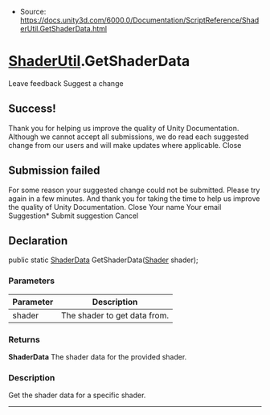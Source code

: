 * Source: https://docs.unity3d.com/6000.0/Documentation/ScriptReference/ShaderUtil.GetShaderData.html

#  [ShaderUtil](https://docs.unity3d.com/6000.0/Documentation/ScriptReference/ShaderUtil.html).GetShaderData
Leave feedback
Suggest a change
## Success!
Thank you for helping us improve the quality of Unity Documentation. Although we cannot accept all submissions, we do read each suggested change from our users and will make updates where applicable.
Close
## Submission failed
For some reason your suggested change could not be submitted. Please <a>try again</a> in a few minutes. And thank you for taking the time to help us improve the quality of Unity Documentation.
Close
Your name Your email Suggestion* Submit suggestion
Cancel
## Declaration
public static [ShaderData](https://docs.unity3d.com/6000.0/Documentation/ScriptReference/ShaderData.html) GetShaderData([Shader](https://docs.unity3d.com/6000.0/Documentation/ScriptReference/Shader.html) shader); 
### Parameters
Parameter | Description  
---|---  
shader | The shader to get data from.  
### Returns
**ShaderData** The shader data for the provided shader. 
### Description
Get the shader data for a specific shader.
* * *

